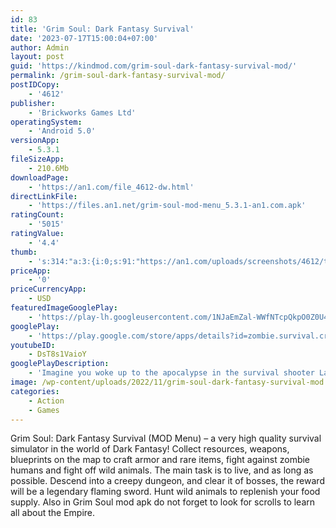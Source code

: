 ```yaml
---
id: 83
title: 'Grim Soul: Dark Fantasy Survival'
date: '2023-07-17T15:00:04+07:00'
author: Admin
layout: post
guid: 'https://kindmod.com/grim-soul-dark-fantasy-survival-mod/'
permalink: /grim-soul-dark-fantasy-survival-mod/
postIDCopy:
    - '4612'
publisher:
    - 'Brickworks Games Ltd'
operatingSystem:
    - 'Android 5.0'
versionApp:
    - 5.3.1
fileSizeApp:
    - 210.6Mb
downloadPage:
    - 'https://an1.com/file_4612-dw.html'
directLinkFile:
    - 'https://files.an1.net/grim-soul-mod-menu_5.3.1-an1.com.apk'
ratingCount:
    - '5015'
ratingValue:
    - '4.4'
thumb:
    - 's:314:"a:3:{i:0;s:91:"https://an1.com/uploads/screenshots/4612/thumbs/grim-soul-dark-fantasy-survival-710228.webp";i:1;s:90:"https://an1.com/uploads/screenshots/4612/thumbs/grim-soul-dark-fantasy-survival-71175.webp";i:2;s:91:"https://an1.com/uploads/screenshots/4612/thumbs/grim-soul-dark-fantasy-survival-198214.webp";}";'
priceApp:
    - '0'
priceCurrencyApp:
    - USD
featuredImageGooglePlay:
    - 'https://play-lh.googleusercontent.com/1NJaEmZal-WWfNTcpQkpO0Z0U4SbLMcit2K3DDW2_BQ7OJkyn1at4zDAgBGCfZLLubDd'
googlePlay:
    - 'https://play.google.com/store/apps/details?id=zombie.survival.craft.z'
youtubeID:
    - DsT8s1VaioY
googlePlayDescription:
    - 'Imagine you woke up to the apocalypse in the survival shooter Last Day on Earth. Feel the horror and adrenaline rush from the process of real surviving in a harsh environment! Meet the world where zombie hordes'' instinct to murder you is as strong as thirst or hunger. Descend into the atmosphere of survival right now or start Last Day on Earth once you''re done with reading this description, in which I''m going to tell you about some key features.■ Create your character and look around: near your shelter, there are a lot of locations with different danger levels. From the resources collected here you can craft everything necessary for survival: from a house and clothes to weapons and an all-terrain vehicle.■ As your level grows, hundreds of useful recipes and blueprints will become available to you. First off, build and enhance the walls of your house, learn new skills, modify weapons, and discover all the joys of the gaming process.'
image: /wp-content/uploads/2022/11/grim-soul-dark-fantasy-survival-mod.jpg
categories:
    - Action
    - Games
---
```


Grim Soul: Dark Fantasy Survival (MOD Menu) – a very high quality survival simulator in the world of Dark Fantasy! Collect resources, weapons, blueprints on the map to craft armor and rare items, fight against zombie humans and fight off wild animals. The main task is to live, and as long as possible. Descend into a creepy dungeon, and clear it of bosses, the reward will be a legendary flaming sword. Hunt wild animals to replenish your food supply. Also in Grim Soul mod apk do not forget to look for scrolls to learn all about the Empire.